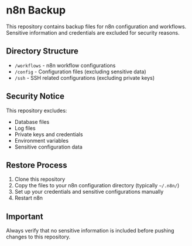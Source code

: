 # n8n Backup

This repository contains backup files for n8n configuration and workflows. Sensitive information and credentials are excluded for security reasons.

## Directory Structure

- `/workflows` - n8n workflow configurations
- `/config` - Configuration files (excluding sensitive data)
- `/ssh` - SSH related configurations (excluding private keys)

## Security Notice

This repository excludes:
- Database files
- Log files
- Private keys and credentials
- Environment variables
- Sensitive configuration data

## Restore Process

1. Clone this repository
2. Copy the files to your n8n configuration directory (typically `~/.n8n/`)
3. Set up your credentials and sensitive configurations manually
4. Restart n8n

## Important

Always verify that no sensitive information is included before pushing changes to this repository. 
